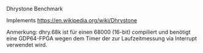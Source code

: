 Dhrystone Benchmark

Implements https://en.wikipedia.org/wiki/Dhrystone

Anmerkung:
dhry.68k ist für einen 68000 (16-bit) compiliert und benötigt eine GDP64-FPGA wegen dem Timer der zur Laufzeitmessung via Interrupt verwendet wird.


